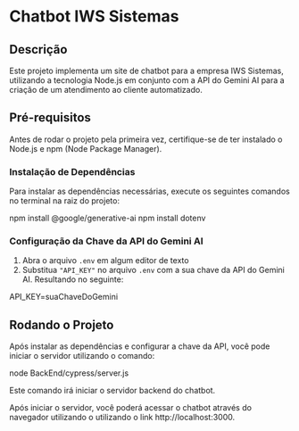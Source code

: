# Chatbot IWS Sistemas

## Descrição
Este projeto implementa um site de chatbot para a empresa IWS Sistemas, utilizando a tecnologia Node.js em conjunto com a API do Gemini AI para a criação de um atendimento ao cliente automatizado.

## Pré-requisitos
Antes de rodar o projeto pela primeira vez, certifique-se de ter instalado o Node.js e npm (Node Package Manager).

### Instalação de Dependências
Para instalar as dependências necessárias, execute os seguintes comandos no terminal na raiz do projeto:

npm install @google/generative-ai
npm install dotenv

### Configuração da Chave da API do Gemini AI
1. Abra o arquivo `.env` em algum editor de texto
2. Substitua `"API_KEY"` no arquivo `.env` com a sua chave da API do Gemini AI. Resultando no seguinte:

API_KEY=suaChaveDoGemini

## Rodando o Projeto
Após instalar as dependências e configurar a chave da API, você pode iniciar o servidor utilizando o comando:

node BackEnd/cypress/server.js

Este comando irá iniciar o servidor backend do chatbot.

Após iniciar o servidor, você poderá acessar o chatbot através do navegador utilizando o utilizando o link http://localhost:3000.
